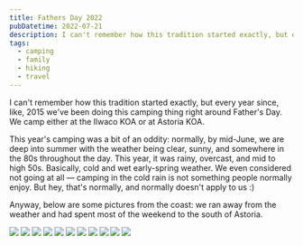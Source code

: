 ```yaml
---
title: Fathers Day 2022
pubDatetime: 2022-07-21
description: I can't remember how this tradition started exactly, but every year since, like, 2015 we've been doing this camping thing right around Father's Day.
tags:
  - camping
  - family
  - hiking
  - travel
---
```


I can't remember how this tradition started exactly, but every year since, like, 2015 we've been doing this camping thing right around Father's Day. We camp either at the Ilwaco KOA or at Astoria KOA.

This year's camping was a bit of an oddity: normally, by mid-June, we are deep into summer with the weather being clear, sunny, and somewhere in the 80s throughout the day. This year, it was rainy, overcast, and mid to high 50s. Basically, cold and wet early-spring weather. We even considered not going at all — camping in the cold rain is not something people normally enjoy. But hey, that's normally, and normally doesn't apply to us :)

Anyway, below are some pictures from the coast: we ran away from the weather and had spent most of the weekend to the south of Astoria.

![](/blog/posts/fathers-day-2022/2af42adfd9aab8b57900a121b2304d6d7236800f-4032x3024.avif)
![](/blog/posts/fathers-day-2022/2e4b49ef5aae34dcf424b7d15931631d7e42d953-4032x3024.avif)
![](/blog/posts/fathers-day-2022/4b4977d82f1f4528dad2687a1ec109c846fb3063-3641x2730.avif)
![](/blog/posts/fathers-day-2022/8fbc101882e4a30e1f89ae750292c0bd7eca336c-4032x3024.avif)
![](/blog/posts/fathers-day-2022/9c4a9482c228543b98801d88992a6fb2bf5379ad-4032x3024.avif)
![](/blog/posts/fathers-day-2022/61ce4908e922514932c3d3f9169a9ff05763bfe0-4032x3024.avif)
![](/blog/posts/fathers-day-2022/118799f42e12ff3eba003a17dbd0946ac4fbdc42-4032x3024.avif)
![](/blog/posts/fathers-day-2022/b17531af1d6a15cc6e3d802e073a7f94a5ea10db-4032x3024.avif)
![](/blog/posts/fathers-day-2022/c95d63453224476ae44102f042de8cb6529da8ed-4032x3024.avif)
![](/blog/posts/fathers-day-2022/f787f8696c09310c46eed8d7a137b3381a7b19de-4032x3024.avif)
![](/blog/posts/fathers-day-2022/f926b0b88104a8244923b7d713e5cb551d6e3d15-4032x3024.avif)
